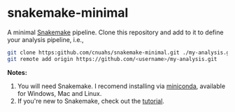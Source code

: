 # snakemake-minimal

A minimal [Snakemake](https://snakemake.readthedocs.io/en/stable/) pipeline. Clone this repository and add to it to define your analysis pipeline, i.e.,

```bash
git clone https:github.com/cnuahs/snakemake-minimal.git ./my-analysis.git
git remote add origin https://github.com/<username>/my-analysis.git
```

**Notes:**
1. You will need Snakemake. I recomend installing via [miniconda](https://conda.io/en/latest/miniconda.html), available for Windows, Mac and Linux.
2. If you're new to Snakemake, check out the [tutorial](https://snakemake.readthedocs.io/en/stable/tutorial/tutorial.html).
